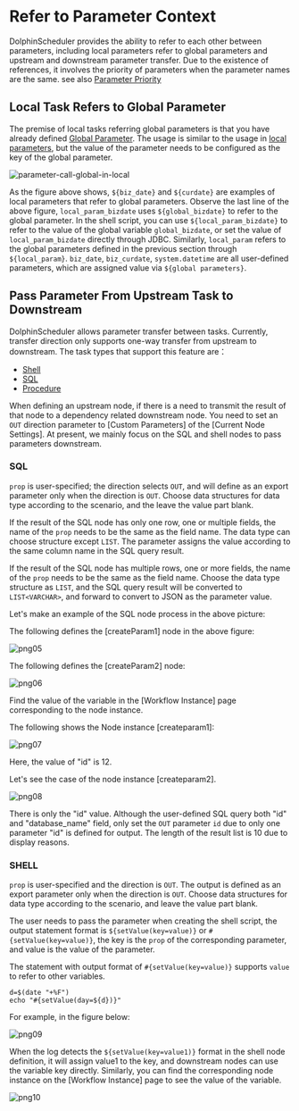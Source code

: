# Refer to Parameter Context

DolphinScheduler provides the ability to refer to each other between parameters, including local parameters refer to global parameters and upstream and downstream parameter transfer. Due to the existence of references, it involves the priority of parameters when the parameter names are the same. see also [Parameter Priority](priority.md)

## Local Task Refers to Global Parameter

The premise of local tasks referring global parameters is that you have already defined [Global Parameter](global.md). The usage is similar to the usage in [local parameters](local.md), but the value of the parameter needs to be configured as the key of the global parameter.

![parameter-call-global-in-local](/img/global_parameter.png)

As the figure above shows, `${biz_date}` and `${curdate}` are examples of local parameters that refer to global parameters. Observe the last line of the above figure, `local_param_bizdate` uses `${global_bizdate}` to refer to the global parameter. In the shell script, you can use `${local_param_bizdate}` to refer to the value of the global variable `global_bizdate`, or set the value of `local_param_bizdate` directly through JDBC. Similarly, `local_param` refers to the global parameters defined in the previous section through `${local_param}`. `biz_date`, `biz_curdate`, `system.datetime` are all user-defined parameters, which are assigned value via `${global parameters}`.

## Pass Parameter From Upstream Task to Downstream

DolphinScheduler allows parameter transfer between tasks. Currently, transfer direction only supports one-way transfer from upstream to downstream. The task types that support this feature are：

* [Shell](../task/shell.md)
* [SQL](../task/sql.md)
* [Procedure](../task/stored-procedure.md)

When defining an upstream node, if there is a need to transmit the result of that node to a dependency related downstream node. You need to set an `OUT` direction parameter to [Custom Parameters] of the [Current Node Settings]. At present, we mainly focus on the SQL and shell nodes to pass parameters downstream.

### SQL

`prop` is user-specified; the direction selects `OUT`, and will define as an export parameter only when the direction is `OUT`. Choose data structures for data type according to the scenario, and the leave the value part blank.

If the result of the SQL node has only one row, one or multiple fields, the name of the `prop` needs to be the same as the field name. The data type can choose structure except `LIST`. The parameter assigns the value according to the same column name in the SQL query result.

If the result of the SQL node has multiple rows, one or more fields, the name of the `prop` needs to be the same as the field name. Choose the data type structure as `LIST`, and the SQL query result will be converted to `LIST<VARCHAR>`, and forward to convert to JSON as the parameter value.

Let's make an example of the SQL node process in the above picture:

The following defines the [createParam1] node in the above figure:

![png05](/img/globalParam/image-20210723104957031.png)

The following defines the [createParam2] node:

![png06](/img/globalParam/image-20210723105026924.png)

Find the value of the variable in the [Workflow Instance] page corresponding to the node instance.

The following shows the Node instance [createparam1]:

![png07](/img/globalParam/image-20210723105131381.png)

Here, the value of "id" is 12.

Let's see the case of the node instance [createparam2].

![png08](/img/globalParam/image-20210723105255850.png)

There is only the "id" value. Although the user-defined SQL query both "id" and "database_name" field, only set the `OUT` parameter `id` due to only one parameter "id" is defined for output. The length of the result list is 10 due to display reasons.

### SHELL

`prop` is user-specified and the direction is `OUT`. The output is defined as an export parameter only when the direction is `OUT`. Choose data structures for data type according to the scenario, and leave the value part blank.

The user needs to pass the parameter when creating the shell script, the output statement format is `${setValue(key=value)}` or `#{setValue(key=value)}`, the key is the `prop` of the corresponding parameter, and value is the value of the parameter.

The statement with output format of `#{setValue(key=value)}` supports `value` to refer to other variables.

```shell script
d=$(date "+%F")
echo "#{setValue(day=${d})}"
```

For example, in the figure below:

![png09](/img/globalParam/image-20210723101242216.png)

When the log detects the `${setValue(key=value1)}` format in the shell node definition, it will assign value1 to the key, and downstream nodes can use the variable key directly. Similarly, you can find the corresponding node instance on the [Workflow Instance] page to see the value of the variable.

![png10](/img/globalParam/image-20210723102522383.png)
